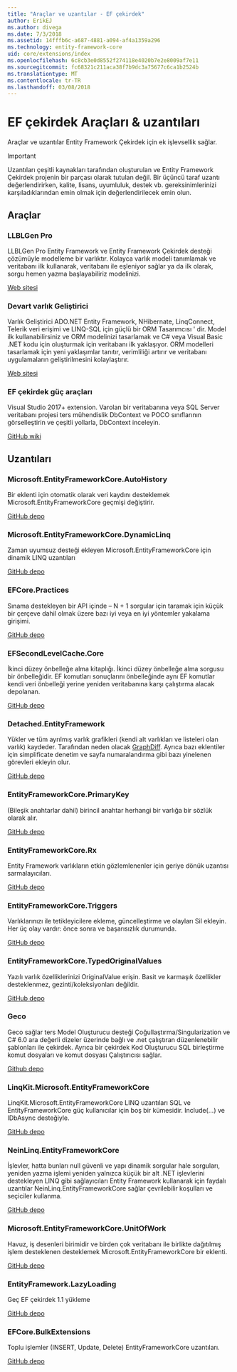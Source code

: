 ```yaml
---
title: "Araçlar ve uzantılar - EF çekirdek"
author: ErikEJ
ms.author: divega
ms.date: 7/3/2018
ms.assetid: 14fffb6c-a687-4881-a094-af4a1359a296
ms.technology: entity-framework-core
uid: core/extensions/index
ms.openlocfilehash: 6c8cb3e0d8552f274118e4020b7e2e8009af7e11
ms.sourcegitcommit: fc68321c211aca38f7b9dc3a75677c6ca1b2524b
ms.translationtype: MT
ms.contentlocale: tr-TR
ms.lasthandoff: 03/08/2018
---
```

# <a name="ef-core-tools--extensions"></a>EF çekirdek Araçları & uzantıları

Araçlar ve uzantılar Entity Framework Çekirdek için ek işlevsellik sağlar.

> [!IMPORTANT]  
> Uzantıları çeşitli kaynakları tarafından oluşturulan ve Entity Framework Çekirdek projenin bir parçası olarak tutulan değil. Bir üçüncü taraf uzantı değerlendirirken, kalite, lisans, uyumluluk, destek vb. gereksinimlerinizi karşıladıklarından emin olmak için değerlendirilecek emin olun.

## <a name="tools"></a>Araçlar

### <a name="llblgen-pro"></a>LLBLGen Pro

LLBLGen Pro Entity Framework ve Entity Framework Çekirdek desteği çözümüyle modelleme bir varlıktır. Kolayca varlık modeli tanımlamak ve veritabanı ilk kullanarak, veritabanı ile eşleniyor sağlar ya da ilk olarak, sorgu hemen yazma başlayabiliriz modelinizi.

[Web sitesi](https://www.llblgen.com/)

### <a name="devart-entity-developer"></a>Devart varlık Geliştirici

Varlık Geliştirici ADO.NET Entity Framework, NHibernate, LinqConnect, Telerik veri erişimi ve LINQ-SQL için güçlü bir ORM Tasarımcısı ' dir. Model ilk kullanabilirsiniz ve ORM modelinizi tasarlamak ve C# veya Visual Basic .NET kodu için oluşturmak için veritabanı ilk yaklaşıyor. ORM modelleri tasarlamak için yeni yaklaşımlar tanıtır, verimliliği artırır ve veritabanı uygulamaların geliştirilmesini kolaylaştırır.

[Web sitesi](https://www.devart.com/entitydeveloper/)

### <a name="ef-core-power-tools"></a>EF çekirdek güç araçları

Visual Studio 2017+ extension. Varolan bir veritabanına veya SQL Server veritabanı projesi ters mühendislik DbContext ve POCO sınıflarının görselleştirin ve çeşitli yollarla, DbContext inceleyin.

[GitHub wiki](https://github.com/ErikEJ/SqlCeToolbox/wiki/EF-Core-Power-Tools)

## <a name="extensions"></a>Uzantıları

### <a name="microsoftentityframeworkcoreautohistory"></a>Microsoft.EntityFrameworkCore.AutoHistory

Bir eklenti için otomatik olarak veri kaydını desteklemek Microsoft.EntityFrameworkCore geçmişi değiştirir.

[GitHub depo](https://github.com/Arch/AutoHistory/)

### <a name="microsoftentityframeworkcoredynamiclinq"></a>Microsoft.EntityFrameworkCore.DynamicLinq

Zaman uyumsuz desteği ekleyen Microsoft.EntityFrameworkCore için dinamik LINQ uzantıları

 [GitHub depo](https://github.com/StefH/System.Linq.Dynamic.Core/)

### <a name="efcorepractices"></a>EFCore.Practices

Sınama destekleyen bir API içinde – N + 1 sorgular için taramak için küçük bir çerçeve dahil olmak üzere bazı iyi veya en iyi yöntemler yakalama girişimi.

[GitHub depo](https://github.com/riezebosch/efcore-practices/tree/master/src/EFCore.Practices/)

### <a name="efsecondlevelcachecore"></a>EFSecondLevelCache.Core

İkinci düzey önbelleğe alma kitaplığı. İkinci düzey önbelleğe alma sorgusu bir önbelleğidir. EF komutları sonuçlarını önbelleğinde aynı EF komutlar kendi veri önbelleği yerine yeniden veritabanına karşı çalıştırma alacak depolanan.

[GitHub depo](https://github.com/VahidN/EFSecondLevelCache.Core/)

### <a name="detachedentityframework"></a>Detached.EntityFramework

Yükler ve tüm ayrılmış varlık grafikleri (kendi alt varlıkları ve listeleri olan varlık) kaydeder. Tarafından neden olacak [GraphDiff](https://github.com/refactorthis/GraphDiff/). Ayrıca bazı eklentiler için simplificate denetim ve sayfa numaralandırma gibi bazı yinelenen görevleri ekleyin olur.

[GitHub depo](https://github.com/leonardoporro/Detached/)

### <a name="entityframeworkcoreprimarykey"></a>EntityFrameworkCore.PrimaryKey

(Bileşik anahtarlar dahil) birincil anahtar herhangi bir varlığa bir sözlük olarak alır.

[GitHub depo](https://github.com/NickStrupat/EntityFramework.PrimaryKey/)

### <a name="entityframeworkcorerx"></a>EntityFrameworkCore.Rx

Entity Framework varlıkların etkin gözlemlenenler için geriye dönük uzantısı sarmalayıcıları.

[GitHub depo](https://github.com/NickStrupat/EntityFramework.Rx/)

### <a name="entityframeworkcoretriggers"></a>EntityFrameworkCore.Triggers

Varlıklarınızı ile tetikleyicilere ekleme, güncelleştirme ve olayları Sil ekleyin. Her üç olay vardır: önce sonra ve başarısızlık durumunda.

[GitHub depo](https://github.com/NickStrupat/EntityFramework.Triggers/)

### <a name="entityframeworkcoretypedoriginalvalues"></a>EntityFrameworkCore.TypedOriginalValues

Yazılı varlık özelliklerinizi OriginalValue erişin. Basit ve karmaşık özellikler desteklenmez, gezinti/koleksiyonları değildir.

[GitHub depo](https://github.com/NickStrupat/EntityFramework.TypedOriginalValues/)

### <a name="geco"></a>Geco

Geco sağlar ters Model Oluşturucu desteği Çoğullaştırma/Singularization ve C# 6.0 ara değerli dizeler üzerinde bağlı ve .net çalıştıran düzenlenebilir şablonları ile çekirdek. Ayrıca bir çekirdek Kod Oluşturucu SQL birleştirme komut dosyaları ve komut dosyası Çalıştırıcısı sağlar.

[Github depo](https://github.com/iQuarc/Geco)

### <a name="linqkitmicrosoftentityframeworkcore"></a>LinqKit.Microsoft.EntityFrameworkCore

LinqKit.Microsoft.EntityFrameworkCore LINQ uzantıları SQL ve EntityFrameworkCore güç kullanıcılar için boş bir kümesidir. Include(...) ve IDbAsync desteğiyle.

[GitHub depo](https://github.com/scottksmith95/LINQKit/)

### <a name="neinlinqentityframeworkcore"></a>NeinLinq.EntityFrameworkCore

İşlevler, hatta bunları null güvenli ve yapı dinamik sorgular hale sorguları, yeniden yazma işlemi yeniden yalnızca küçük bir alt .NET işlevlerini destekleyen LINQ gibi sağlayıcıları Entity Framework kullanarak için faydalı uzantılar NeinLinq.EntityFrameworkCore sağlar çevrilebilir koşulları ve seçiciler kullanma.

[GitHub depo](https://github.com/axelheer/nein-linq/)

### <a name="microsoftentityframeworkcoreunitofwork"></a>Microsoft.EntityFrameworkCore.UnitOfWork

Havuz, iş desenleri birimidir ve birden çok veritabanı ile birlikte dağıtılmış işlem desteklenen desteklemek Microsoft.EntityFrameworkCore bir eklenti.

[GitHub depo](https://github.com/Arch/UnitOfWork/)

### <a name="entityframeworklazyloading"></a>EntityFramework.LazyLoading

Geç EF çekirdek 1.1 yükleme

[GitHub depo](https://github.com/darxis/EntityFramework.LazyLoading)

### <a name="efcorebulkextensions"></a>EFCore.BulkExtensions

Toplu işlemler (INSERT, Update, Delete) EntityFrameworkCore uzantıları.

[GitHub depo](https://github.com/borisdj/EFCore.BulkExtensions)
